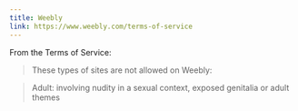```yaml
---
title: Weebly
link: https://www.weebly.com/terms-of-service
---
```


From the Terms of Service:

> These types of sites are not allowed on Weebly:

> Adult:  involving nudity in a sexual context, exposed genitalia or adult themes
